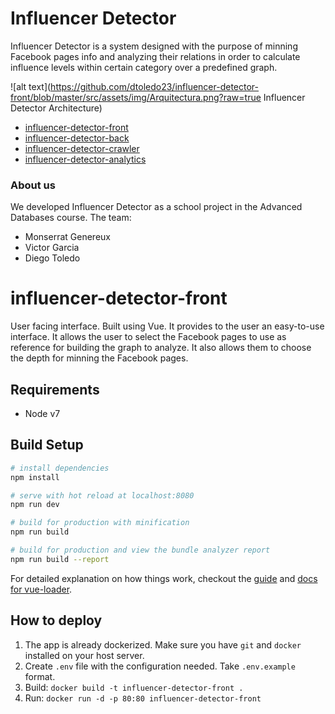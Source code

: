 # Influencer Detector
Influencer Detector is a system designed with the purpose of minning Facebook pages info and analyzing their relations in order to calculate influence levels within certain category over a predefined graph.

![alt text](https://github.com/dtoledo23/influencer-detector-front/blob/master/src/assets/img/Arquitectura.png?raw=true Influencer Detector Architecture)

- [influencer-detector-front](https://github.com/dtoledo23/influencer-detector-front)
- [influencer-detector-back](https://github.com/dtoledo23/influencer-detector-back)
- [influencer-detector-crawler](https://github.com/dtoledo23/influencer-detector-crawler)
- [influencer-detector-analytics](https://github.com/dtoledo23/influencer-detector-analytics)

### About us
We developed Influencer Detector as a school project in the Advanced Databases course. The team:

- Monserrat Genereux
- Victor Garcia
- Diego Toledo

# influencer-detector-front
User facing interface. Built using Vue. It provides to the user an easy-to-use interface. It allows the user to select the Facebook pages to use as reference for building the graph to analyze. It also allows them to choose the depth for minning the Facebook pages.

## Requirements
- Node v7

## Build Setup

``` bash
# install dependencies
npm install

# serve with hot reload at localhost:8080
npm run dev

# build for production with minification
npm run build

# build for production and view the bundle analyzer report
npm run build --report
```

For detailed explanation on how things work, checkout the [guide](http://vuejs-templates.github.io/webpack/) and [docs for vue-loader](http://vuejs.github.io/vue-loader).


## How to deploy
1. The app is already dockerized. Make sure you have `git` and `docker` installed on your host server.
2. Create `.env` file with the configuration needed. Take `.env.example` format.
3. Build: `docker build -t influencer-detector-front .`
4. Run: `docker run -d -p 80:80 influencer-detector-front`
